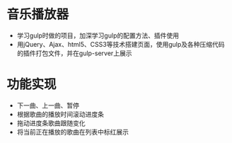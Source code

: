 # 音乐播放器

- 学习gulp时做的项目，加深学习gulp的配置方法、插件使用
- 用jQuery、Ajax、html5、CSS3等技术搭建页面，使用gulp及各种压缩代码的插件打包文件，并在gulp-server上展示

# 功能实现

- 下一曲、上一曲、暂停
- 根据歌曲的播放时间滚动进度条
- 拖动进度条歌曲跟随变化
- 将当前正在播放的歌曲在列表中标红展示
